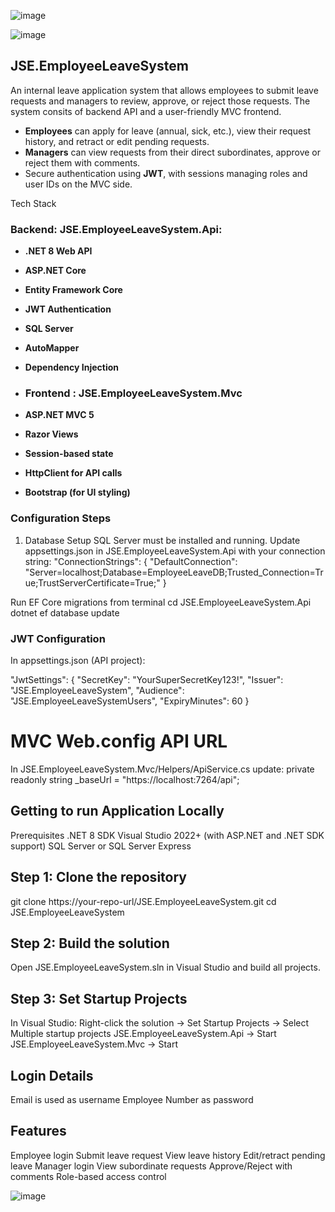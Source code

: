 

![image](https://github.com/user-attachments/assets/26a658f7-86f3-42e3-ad92-0c4d77d1d834)


![image](https://github.com/user-attachments/assets/bdbea083-5ae1-4a29-ad78-3a718a31c033)


## JSE.EmployeeLeaveSystem
An internal leave application system that allows employees to submit leave requests and managers to review, approve, or reject those requests.
The system consits of backend API and a user-friendly MVC frontend.


- **Employees** can apply for leave (annual, sick, etc.), view their request history, and retract or edit pending requests.
- **Managers** can view requests from their direct subordinates, approve or reject them with comments.
- Secure authentication using **JWT**, with sessions managing roles and user IDs on the MVC side.


Tech Stack

### Backend: JSE.EmployeeLeaveSystem.Api:
- **.NET 8 Web API**
- **ASP.NET Core**
- **Entity Framework Core**
- **JWT Authentication**
- **SQL Server**
- **AutoMapper**
- **Dependency Injection**

- ### Frontend : JSE.EmployeeLeaveSystem.Mvc
- **ASP.NET MVC 5**
- **Razor Views**
- **Session-based state**
- **HttpClient for API calls**
- **Bootstrap (for UI styling)**


### Configuration Steps
1. Database Setup
SQL Server must be installed and running.
Update appsettings.json in JSE.EmployeeLeaveSystem.Api with your connection string:
"ConnectionStrings": {
  "DefaultConnection": "Server=localhost;Database=EmployeeLeaveDB;Trusted_Connection=True;TrustServerCertificate=True;"
}


Run EF Core migrations from terminal 
cd JSE.EmployeeLeaveSystem.Api
dotnet ef database update

### JWT Configuration
In appsettings.json (API project):

"JwtSettings": {
  "SecretKey": "YourSuperSecretKey123!",
  "Issuer": "JSE.EmployeeLeaveSystem",
  "Audience": "JSE.EmployeeLeaveSystemUsers",
  "ExpiryMinutes": 60
}


 # MVC Web.config API URL
In JSE.EmployeeLeaveSystem.Mvc/Helpers/ApiService.cs update:
private readonly string _baseUrl = "https://localhost:7264/api";


 ## Getting to run Application Locally
 
Prerequisites
.NET 8 SDK
Visual Studio 2022+ (with ASP.NET and .NET SDK support)
SQL Server or SQL Server Express


## Step 1: Clone the repository
git clone https://your-repo-url/JSE.EmployeeLeaveSystem.git
cd JSE.EmployeeLeaveSystem

## Step 2: Build the solution
Open JSE.EmployeeLeaveSystem.sln in Visual Studio and build all projects.

## Step 3: Set Startup Projects
In Visual Studio:
Right-click the solution → Set Startup Projects → Select Multiple startup projects
JSE.EmployeeLeaveSystem.Api → Start
JSE.EmployeeLeaveSystem.Mvc → Start

## Login Details
Email is used as username
Employee Number as password


## Features
Employee login
Submit leave request
View leave history
Edit/retract pending leave
Manager login
 View subordinate requests
 Approve/Reject with comments
 Role-based access control



![image](https://github.com/user-attachments/assets/bdbea083-5ae1-4a29-ad78-3a718a31c033)
